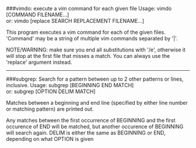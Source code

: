 ###vimdo: execute a vim command for each given file
Usage: vimdo [COMMAND FILENAME...]  
   or: vimdo [replace SEARCH REPLACEMENT FILENAME...]

This program executes a vim command for each of the given files.
'Command' may be a string of multiple vim commands separated by '|'.

NOTE/WARNING: make sure you end all substitutions with '/e', otherwise
it will stop at the first file that misses a match.
You can always use the 'replace' argument instead.

---

###subgrep: Search for a pattern between up to 2 other patterns or lines, inclusive.
Usage: subgrep [BEGINNING END MATCH]  
   or: subgrep [OPTION DELIM MATCH]

Matches between a beginning and end line (specified by either line number or
matching pattern) are printed out.

Any matches between the first occurrence of BEGINNING and the first occurence
of END will be matched, but another occurence of BEGINNING will search again.
DELIM is either the same as BEGINNING or END, depending on what OPTION is given
